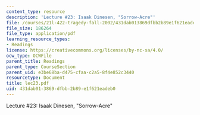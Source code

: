 ```yaml
---
content_type: resource
description: 'Lecture #23: Isaak Dinesen, "Sorrow-Acre"'
file: /courses/21l-422-tragedy-fall-2002/431dab013869dfbb2b89e1f621eadeb0_lec23.pdf
file_size: 186264
file_type: application/pdf
learning_resource_types:
- Readings
license: https://creativecommons.org/licenses/by-nc-sa/4.0/
ocw_type: OCWFile
parent_title: Readings
parent_type: CourseSection
parent_uid: e3be68ba-d475-cfaa-c2a5-8f4e852c3440
resourcetype: Document
title: lec23.pdf
uid: 431dab01-3869-dfbb-2b89-e1f621eadeb0
---
```

Lecture #23: Isaak Dinesen, "Sorrow-Acre"